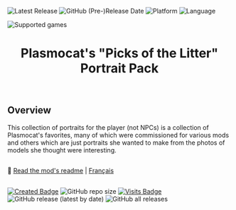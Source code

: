 ![Latest Release](https://img.shields.io/github/v/release/Gibberlings3/Picks_of_the_Litter_Portrait_Pack?include_prereleases&color=blue)
![GitHub (Pre-)Release Date](https://img.shields.io/github/release-date-pre/Gibberlings3/Picks_of_the_Litter_Portrait_Pack?color=gold)
![Platform](https://img.shields.io/static/v1?label=platform&message=windows%20%7C%20macOS%20%7C%20linux%20%7C%20Project%20Infinity&color=informational)
![Language](https://img.shields.io/static/v1?label=language&message=English%20%7C%20French&color=limegreen)

![Supported games](https://img.shields.io/static/v1?label=supported%20games&message=BG%20%7C%20Tutu%20%7C%20BGII%20%7C%20BGT%20%7C%20BG%3AEE%20%7C%20SoD%20%7C%20BG2%3AEE%20%7C%20EET%20%7C%20IWD%20%7C%20%20%7C%20IWD%3AEE%20%7C%20IWD2&color=dodgerblue)


<div align="center"><h1></a>Plasmocat's "Picks of the Litter" Portrait Pack</h1>

</div><br>

## 

## Overview

This collection of portraits for the player (not NPCs) is a collection of Plasmocat's favorites, many of which were commissioned for various mods and others which are just portraits she wanted to make from the photos of models she thought were interesting. 

## 

:page_facing_up: [Read the mod's readme](https://gibberlings3.github.io/Documentation/readmes/readme-picks_of_the_litter.html) | [Français](https://gibberlings3.github.io/Documentation/readmes/readme-picks_of_the_litter-french.html)

## 

[![Created Badge](https://badges.pufler.dev/created/Gibberlings3/Picks_of_the_Litter_Portrait_Pack?style=plastic&label=Created)](https://badges.pufler.dev)
![GitHub repo size](https://img.shields.io/github/repo-size/Gibberlings3/Picks_of_the_Litter_Portrait_Pack?style=plastic&label=repo%20size)
[![Visits Badge](https://badges.pufler.dev/visits/Gibberlings3/Picks_of_the_Litter_Portrait_Pack?color=cyan&style=plastic&label=Visits)](https://badges.pufler.dev)
![GitHub release (latest by date)](https://img.shields.io/github/downloads/Gibberlings3/Picks_of_the_Litter_Portrait_Pack/latest/total?color=gold&label=downloads%20latest%20release&style=plastic)
![GitHub all releases](https://img.shields.io/github/downloads/Gibberlings3/Picks_of_the_Litter_Portrait_Pack/total?label=out%20of&color=yellow&style=plastic)
